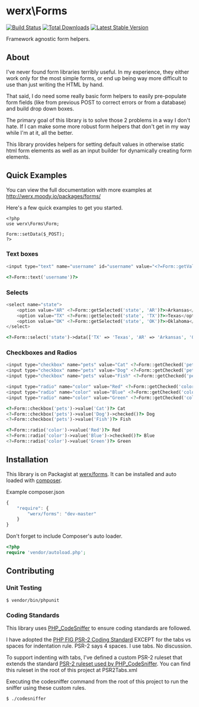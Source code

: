 # werx\Forms

[![Build Status](https://travis-ci.org/werx/forms.png?branch=master)](https://travis-ci.org/werx/forms) [![Total Downloads](https://poser.pugx.org/werx/forms/downloads.png)](https://packagist.org/packages/werx/forms) [![Latest Stable Version](https://poser.pugx.org/werx/forms/v/stable.png)](https://packagist.org/packages/werx/forms)

Framework agnostic form helpers.

## About
I've never found form libraries terribly useful. In my experience, they either work only for the most simple forms, or end up being way more difficult to use than just writing the HTML by hand.

That said, I do need some really basic form helpers to easily pre-populate form fields (like from previous POST to correct errors or from a database) and build drop down boxes.

The primary goal of this library is to solve those 2 problems in a way I don't hate. If I can make some more robust form helpers that don't get in my way while I'm at it, all the better.

This library provides helpers for setting default values in otherwise static html form elements as well as an input builder for dynamically creating form elements.

## Quick Examples

You can view the full documentation with more examples at <http://werx.moody.io/packages/forms/>

Here's a few quick examples to get you started.

```
<?php
use werx\Forms\Form;

Form::setData($_POST);
?>
```

### Text boxes
``` php
<input type="text" name="username" id="username" value="<?=Form::getValue('username')?>">
```

``` php
<?=Form::text('username')?>
```

### Selects

``` php
<select name="state">
	<option value="AR" <?=Form::getSelected('state', 'AR')?>>Arkansas</option>
	<option value="TX" <?=Form::getSelected('state', 'TX')?>>Texas</option>
	<option value="OK" <?=Form::getSelected('state', 'OK')?>>Oklahoma</option>
</select>
```

``` php
<?=Form::select('state')->data(['TX' => 'Texas', 'AR' => 'Arkansas', 'OK' => 'Oklahoma'])->label('Choose');?>
```
### Checkboxes and Radios

``` php
<input type="checkbox" name="pets" value="Cat" <?=Form::getChecked('pets', 'Cat')?> /> Cat
<input type="checkbox" name="pets" value="Dog" <?=Form::getChecked('pets', 'Dog')?> /> Dog
<input type="checkbox" name="pets" value="Fish" <?=Form::getChecked('pets', 'Fish')?> /> Fish
```

``` php
<input type="radio" name="color" value="Red" <?=Form::getChecked('color', 'Red')?> /> Red
<input type="radio" name="color" value="Blue" <?=Form::getChecked('color', 'Blue')?> /> Blue
<input type="radio" name="color" value="Green" <?=Form::getChecked('color', 'Green')?> /> Green
```

``` php
<?=Form::checkbox('pets')->value('Cat')?> Cat
<?=Form::checkbox('pets')->value('Dog')->checked()?> Dog
<?=Form::checkbox('pets')->value('Fish')?> Fish
```

``` php
<?=Form::radio('color')->value('Red')?> Red
<?=Form::radio('color')->value('Blue')->checked()?> Blue
<?=Form::radio('color')->value('Green')?> Green
```

## Installation
This library is on Packagist at [werx/forms](https://packagist.org/packages/werx/forms). It can be installed and auto loaded with [composer](https://getcomposer.org).

Example composer.json

``` javascript
{
	"require": {
		"werx/forms": "dev-master"
	}
}
```

Don't forget to include Composer's auto loader.

``` php
<?php
require 'vendor/autoload.php';
```

## Contributing

### Unit Testing

	$ vendor/bin/phpunit

### Coding Standards
This library uses [PHP_CodeSniffer](http://www.squizlabs.com/php-codesniffer) to ensure coding standards are followed.

I have adopted the [PHP FIG PSR-2 Coding Standard](http://www.php-fig.org/psr/psr-2/) EXCEPT for the tabs vs spaces for indentation rule. PSR-2 says 4 spaces. I use tabs. No discussion.

To support indenting with tabs, I've defined a custom PSR-2 ruleset that extends the standard [PSR-2 ruleset used by PHP_CodeSniffer](https://github.com/squizlabs/PHP_CodeSniffer/blob/master/CodeSniffer/Standards/PSR2/ruleset.xml). You can find this ruleset in the root of this project at PSR2Tabs.xml

Executing the codesniffer command from the root of this project to run the sniffer using these custom rules.


	$ ./codesniffer

